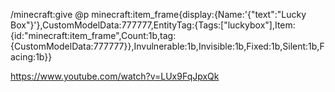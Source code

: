 /minecraft:give @p minecraft:item_frame{display:{Name:'{"text":"Lucky Box"}'},CustomModelData:777777,EntityTag:{Tags:["luckybox"],Item:{id:"minecraft:item_frame",Count:1b,tag:{CustomModelData:777777}},Invulnerable:1b,Invisible:1b,Fixed:1b,Silent:1b,Facing:1b}}




https://www.youtube.com/watch?v=LUx9FqJpxQk